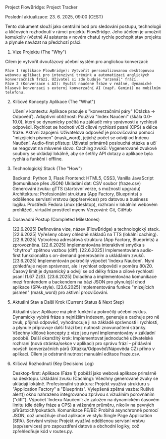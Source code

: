 Project FlowBridge: Project Tracker

Poslední aktualizace: 23. 6. 2025, 09:00 (CEST)

Tento dokument slouží jako centrální bod pro sledování postupu, technologií a klíčových rozhodnutí v rámci projektu FlowBridge. Jeho účelem je umožnit komukoliv (včetně AI asistenta v novém chatu) rychle pochopit stav projektu a plynule navázat na předchozí práci.
1. Vize Projektu (The "Why")

Cílem je vytvořit dvoufázový učební systém pro anglickou konverzaci:

    Fáze 1 (Aplikace FlowBridge): Vytvořit personalizovanou desktopovou webovou aplikaci pro intenzivní trénink a automatizaci anglických konverzačních frází. Uživatel si zde buduje "arzenál" frází.
    Fáze 2 (Konverzace s AI): Využít naučené fráze v reálné, dynamické hlasové konverzaci s externí konverzační AI (např. Gemini) na mobilním telefonu.

2. Klíčové Koncepty Aplikace (The "What")

    Učení v kontextu: Aplikace pracuje s "konverzačními páry" (Otázka -> Odpověď).
    Adaptivní obtížnost: Používá "Index Naučení" (škála 0.0-10.0), který se dynamicky počítá na základě míry správnosti a rychlosti odpovědi. Rychlost se hodnotí vůči cílové rychlosti psaní (CPS) a délce fráze.
    Aktivní zapojení: Uživatelova odpověď je procvičována pomocí "mizejících písmen" (mask_word), jejichž počet se odvíjí od Indexu Naučení.
    Audio-first přístup: Uživatel primárně poslouchá otázku a učí se reagovat na mluvené slovo.
    Caching zvuků: Vygenerované zvukové soubory se ukládají lokálně, aby se šetřily API dotazy a aplikace byla rychlá a funkční i offline.

3. Technologický Stack (The "How")

    Backend: Python 3, Flask
    Frontend: HTML5, CSS3, Vanilla JavaScript (komunikace přes JSON)
    Ukládání dat: CSV soubor (fraze.csv)
    Generování zvuku: gTTS (startovní verze, s možností upgradu)
    Architektura: Profesionální struktura (App Factory, Blueprints) s oddělenou servisní vrstvou (app/services) pro datovou a business logiku.
    Prostředí: Fedora Linux (desktop), rozhraní v lokálním webovém prohlížeči, virtuální prostředí myenv
    Verzování: Git, GitHub

4. Dosavadní Postup (Completed Milestones)

    [22.6.2025] Definována vize, název (FlowBridge) a technologický stack.
    [22.6.2025] Vyřešeny obavy ohledně nákladů na TTS (lokální caching).
    [22.6.2025] Vytvořena adresářová struktura (App Factory, Blueprints) a zprovozněna.
    [22.6.2025] Implementována interaktivní smyčka s "chytrou" zpětnou vazbou (diff).
    [22.6.2025] Implementována audio-first funkcionalita s on-demand generováním a ukládáním zvuků.
    [23.6.2025] Implementován pokročilý výpočet 'Indexu Naučení'. Nyní zohledňuje nejen správnost, ale i rychlost odpovědi v poměru 80/20. Časový limit je dynamický a odvíjí se od délky fráze a cílové rychlosti psaní (1.67 ZzS).
    [23.6.2025] Doladěna a implementována komunikace mezi frontendem a backendem na bázi JSON pro plynulejší chod aplikace (SPA-style).
    [23.6.2025] Implementována funkce "mizejících písmen" (mask_word) pro aktivní procvičování.

5. Aktuální Stav a Další Krok (Current Status & Next Step)

    Aktuální stav: Aplikace má plně funkční a pokročilý učební cyklus. Dynamicky vybírá fráze s nejnižším indexem, generuje a cachuje pro ně zvuk, přijímá odpověď, vyhodnocuje ji na základě správnosti i rychlosti, a plynule připravuje další frázi bez nutnosti znovunačtení stránky. Všechny klíčové koncepty z vize jsou nyní implementovány v základní podobě.
    Další okamžitý krok: Implementovat jednoduché uživatelské rozhraní (nová stránka/sekce v aplikaci) pro správu frází – přidávání nových konverzačních párů (Otázka/Odpověď/Nápověda CZ) přímo v aplikaci. Cílem je odstranit nutnost manuální editace fraze.csv.

6. Klíčová Rozhodnutí (Key Decisions Log)

    Desktop-first: Aplikace (Fáze 1) poběží jako webová aplikace primárně na desktopu.
    Ukládání zvuku (Caching): Všechny generované zvuky se ukládají lokálně.
    Profesionální struktura: Projekt využívá strukturu s "Application Factory" a "Blueprints".
    Vylepšená zpětná vazba: Rušivé alert() okno nahrazeno integrovanou zprávou s vizuálním porovnáním ("diff").
    Výpočet 'Indexu Naučení': Je založen na dynamickém časovém limitu (dle délky fráze a CPS) a váženém průměru, nikoliv na pevných přírůstcích/pokutách.
    Komunikace FE/BE: Probíhá asynchronně pomocí JSON, což umožňuje chod aplikace ve stylu Single Page Application (SPA).
    Servisní vrstva: Projekt využívá oddělenou servisní vrstvu (app/services) pro zapouzdření datové a obchodní logiky, což zpřehledňuje kód v routes.py.